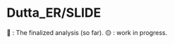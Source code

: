 # Dutta_ER/SLIDE

:red_circle: : The finalized analysis (so far).
:yellow_circle: : work in progress.

